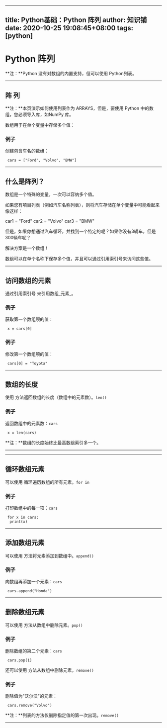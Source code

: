 
---
title: Python基础：Python 阵列
author: 知识铺
date: 2020-10-25 19:08:45+08:00
tags: [python]
---
# Python 阵列


**注：**Python 没有对数组的内置支持，但可以使用 Python列表。

* * *

## 阵 列

**注：**本页演示如何使用列表作为 ARRAYS，但是，要使用 Python 中的数组，您必须导入库，如NumPy 库。

数组用于在单个变量中存储多个值：

### 例子

创建包含车名的数组：
```
 cars = ["Ford", "Volvo", "BMW"]

```

* * *

## 什么是阵列？

数组是一个特殊的变量，一次可以容纳多个值。

如果您有项目列表（例如汽车名称列表），则将汽车存储在单个变量中可能看起来像这样：

  car1 = "Ford"
car2 = "Volvo"
car3 = "BMW" 

但是，如果你想通过汽车循环，并找到一个特定的呢？如果你没有3辆车，但是300辆车呢？

解决方案是一个数组！

数组可以在单个名称下保存多个值，并且可以通过引用索引号来访问这些值。

* * *

## 访问数组的元素

通过引用索引号 来引用数组_元素_。

### 例子

获取第一个数组项的值：
```
 x = cars[0]

```

### 例子

修改第一个数组项的值：
```
 cars[0] = "Toyota"

```

* * *

## 数组的长度

<font _mstmutation="1" _msthash="104091" _msttexthash="145205528">使用 方法返回数组的长度（数组中的元素数）。</font>```len()```

### 例子

<font _mstmutation="1" _msthash="220675" _msttexthash="48508226">返回数组中的元素数：</font>```cars```
```
 x = len(cars)

```

**注：**数组的长度始终比最高数组索引多一个。

* * *

* * *

## 循环数组元素

<font _mstmutation="1" _msthash="104078" _msttexthash="77180454">可以使用 循环遍历数组的所有元素。</font>```for in```

### 例子

<font _mstmutation="1" _msthash="220662" _msttexthash="48857406">打印数组中的每一项：</font>```cars```
```
 for x in cars:
  print(x)

```

* * *

## 添加数组元素

<font _mstmutation="1" _msthash="105053" _msttexthash="71703996">可以使用 方法将元素添加到数组中。</font>```append()```

### 例子

<font _mstmutation="1" _msthash="221767" _msttexthash="50664133">向数组再添加一个元素：</font>```cars```
```
 cars.append("Honda")

```

* * *

## 删除数组元素

<font _mstmutation="1" _msthash="104260" _msttexthash="67509572">可以使用 方法从数组中删除元素。</font>```pop()```

### 例子

<font _mstmutation="1" _msthash="220870" _msttexthash="54623751">删除数组的第二个元素：</font>```cars```
```
 cars.pop(1)

```

<font _mstmutation="1" _msthash="104650" _msttexthash="75659961">还可以使用 方法从数组中删除元素。</font>```remove()```

### 例子

删除值为"沃尔沃"的元素：
```
 cars.remove("Volvo")

```

<font _mstmutation="1" _msthash="221260" _msttexthash="112112156">**注：**列表的方法仅删除指定值的第一次出现。</font>```remove()```

* * *


